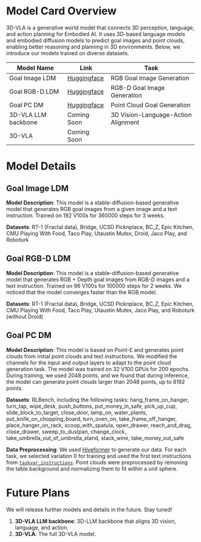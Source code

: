 # Model Card Overview

3D-VLA is a generative world model that connects 3D perception, language, and action planning for Embodied AI. It uses 3D-based language models and embodied diffusion models to predict goal images and point clouds, enabling better reasoning and planning in 3D environments. Below, we introduce our models trained on diverse datasets.

| Model Name          | Link                                                                     | Task                                |
| ------------------- | ------------------------------------------------------------------------ | ----------------------------------- |
| Goal Image LDM      | [Huggingface](https://huggingface.co/anyezhy/3dvla-diffusion)            | RGB Goal Image Generation           |
| Goal RGB-D LDM      | [Huggingface](https://huggingface.co/anyezhy/3dvla-diffusion-depth)      | RGB-D Goal Image Generation         |
| Goal PC DM          | [Huggingface](https://huggingface.co/anyeZHY/3dvla-diffusion-pointcloud) | Point Cloud Goal Generation         |
| 3D-VLA LLM backbone | Coming Soon                                                              | 3D Vision-Language-Action Alignment |
| 3D-VLA              | Coming Soon                                                              |                                     |

# Model Details
## Goal Image LDM
**Model Description**: This model is a stable-diffusion-based generative model that generates RGB goal images from a given image and a text instruction. Trained on 192 V100s for 360000 steps for 3 weeks.

**Datasets**: RT-1 (Fractal data), Bridge, UCSD Picknplace, BC_Z, Epic Kitchen, CMU Playing With Food, Taco Play, Utaustin Mutex, Droid, Jaco Play, and Roboturk

## Goal RGB-D LDM

**Model Description**: This model is a stable-diffusion-based generative model that generates RGB + Depth goal images from RGB-D images and a text instruction. Trained on 96 V100s for 100000 steps for 2 weeks. We noticed that the model converges faster than the RGB model.

**Datasets**: RT-1 (Fractal data), Bridge, UCSD Picknplace, BC_Z, Epic Kitchen, CMU Playing With Food, Taco Play, Utaustin Mutex, Jaco Play, and Roboturk (without Droid)

## Goal PC DM

**Model Description**: This model is based on Point-E and generates point clouds from initial point clouds and text instructions. We modified the channels for the input and output layers to adapt to the point cloud generation task. The model was trained on 32 V100 GPUs for 200 epochs. During training, we used 2048 points, and we found that during inference, the model can generate point clouds larger than 2048 points, up to 8192 points.

**Datasets**: RLBench, including the following tasks: hang_frame_on_hanger, turn_tap, wipe_desk, push_buttons, put_money_in_safe, pick_up_cup, slide_block_to_target, close_door, lamp_on, water_plants, put_knife_on_chopping_board, turn_oven_on, take_frame_off_hanger, place_hanger_on_rack, scoop_with_spatula, open_drawer, reach_and_drag, close_drawer, sweep_to_dustpan, change_clock, take_umbrella_out_of_umbrella_stand, stack_wine, take_money_out_safe

**Data Preprocessing**: We used [Hiveformer](https://github.com/vlc-robot/hiveformer) to generate our data. For each task, we selected variation 0 for training and used the first text instructions from [`taskvar_instructions`](https://github.com/vlc-robot/hiveformer/blob/main/assets/taskvar_instructions.jsonl). Point clouds were preprocessed by removing the table background and normalizing them to fit within a unit sphere.


# Future Plans
We will release further models and details in the future. Stay tuned!

1. **3D-VLA LLM backbone**: 3D-LLM backbone that aligns 3D vision, language, and action.
2. **3D-VLA**: The full 3D-VLA model.